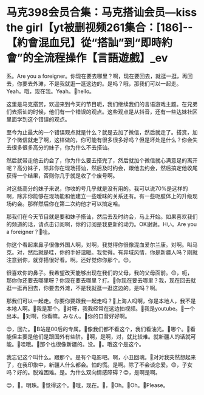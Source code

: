 # 马克398会员合集：马克搭讪会员—kiss the girl【yt被删视频261集合：[186]--【約會混血兒】從“搭訕”到“即時約會”的全流程操作【言語遊戲】_ev

系。Are you a foreigner。你现在要去哪里？啊，现在要回去，就逛一逛，再回去，你要去外滩，不是我就逛一逛这边的。是吗？哦，那我们可以一起走。Yeah。哦，现在我。Yeah。🎼hello。

这里是马克搭赏，欢迎来到今天的节目呃，我们继续我们的言语游戏主题。在兄弟们去搭讪的时候，他们有一个错误的观点。这些观点是从抖音，还有一些达妹社区里面学到这个错误的观点。

至今为止最大的一个错误观点就是什么？就是去加了微信，然后就走了。搭赏，加了个微信就走了啊，这样做的，你可能有很多很多好吗？但是坏处是什么？你会失去很多很多高分的妹子，你为什么不去搭讪。

然后就带走他去约会了，你为什么要去搭完了，然后就加个微信就心满意足的离开呢？高分妹子，除非你在现场搭讪，然后及时约会，跟他去约会，然后搞定他收尾获得一个结果，否则你几乎就是收了个废号啊。

对这些高分的妹子来说，你收的号几乎就是没有用的。我可以说70%是这样的啊，除非你能够在现场能和他建立一些暧昧的关系还有。有一些呃肢体上的升级现场约会。那样然后你在第二次约他才可以搞定哈。

那我们在今天节目就是要和妹子搭讪，然后去及时约会，马上开始。如果喜欢我们的频道的话，请点击订阅啊，你的订阅是我更新的动力。OK谢谢。Hい。Are you a foreigner？🎼哇。

你这个看起来鼻子很像外国人啊，对啊，我觉得你很像混血爱尔兰康。对啊。叫马克。对，然后就是哇，你的手好温暖。我觉得。有异域风情，你是新疆人吗？刚就注意到你，就穿搭很好看。啊。还好觉你你那个。😊。

很喜欢你的鼻子。我希望改天能够出现在我们的父母，我的父母面前。😊，呃，那你你还要去哪里呀？你现在要去哪里？打。🎼你现在要去哪里？我，现在回去就逛一逛再回去，你要去外滩，不是我就逛一逛这边的。是吗？啊。

那我们可以一起走。你要你要跟我一起走吗？🎼上海人吗啊，你是本地人，我不是本地人啊。🎼我是那个。🎼对呀，我我经常在这边拍视频。🎼我是youtube。🎼一个出本。🎼对啊，你看嘛。みなん。🎼你的口音好好啊。

😊，回た。🎼B站是00后的专属。🎼像我们都不看这个，我们看油光。🎼哪个。🎼看能但主要是他们是跟国外有些阱。🎼啊，是啊，对，就比较难。就新疆人的话就可能。🎼哇哦。🎼那个也很像新疆的。没。🎼。哦这个是这个。

我忘记这个叫什么。跟那个。是有个电影吧。啊，小丑回魂。🎼对对我突然想起来了，在我印象中，新疆人什么都会。怕的慌。是啊。除了不会谈恋爱。😊，子女吗？好的。脱难困难。是。为什么双向情感障碍？😊，是啊是啊。

😊，🎼。明珠。🎼觉得这个。🎼哦，现在。🎼，🎼Oh。🎼Oh。🎼Please。